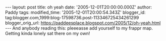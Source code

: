 \-\-- layout: post title: oh yeah date: \'2005-12-01T20:00:00.000Z\'
author: Paddy tags: modified\_time: \'2005-12-01T20:00:54.343Z\'
blogger\_id: tag:blogger.com,1999:blog-17598736.post-113346725434261299
blogger\_orig\_url:
https://paddeesplace.blogspot.com/2005/12/oh-yeah.html \-\-- And anybody
reading this: pleeeasse add yourself to my frappr map. Getting kinda
lonely sat there on my own!
